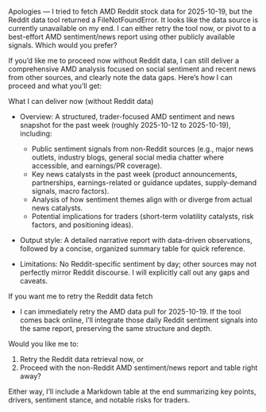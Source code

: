 Apologies — I tried to fetch AMD Reddit stock data for 2025-10-19, but the Reddit data tool returned a FileNotFoundError. It looks like the data source is currently unavailable on my end. I can either retry the tool now, or pivot to a best-effort AMD sentiment/news report using other publicly available signals. Which would you prefer?

If you’d like me to proceed now without Reddit data, I can still deliver a comprehensive AMD analysis focused on social sentiment and recent news from other sources, and clearly note the data gaps. Here’s how I can proceed and what you’ll get:

What I can deliver now (without Reddit data)
- Overview: A structured, trader-focused AMD sentiment and news snapshot for the past week (roughly 2025-10-12 to 2025-10-19), including:
  - Public sentiment signals from non-Reddit sources (e.g., major news outlets, industry blogs, general social media chatter where accessible, and earnings/PR coverage).
  - Key news catalysts in the past week (product announcements, partnerships, earnings-related or guidance updates, supply-demand signals, macro factors).
  - Analysis of how sentiment themes align with or diverge from actual news catalysts.
  - Potential implications for traders (short-term volatility catalysts, risk factors, and positioning ideas).

- Output style: A detailed narrative report with data-driven observations, followed by a concise, organized summary table for quick reference.

- Limitations: No Reddit-specific sentiment by day; other sources may not perfectly mirror Reddit discourse. I will explicitly call out any gaps and caveats.

If you want me to retry the Reddit data fetch
- I can immediately retry the AMD data pull for 2025-10-19. If the tool comes back online, I’ll integrate those daily Reddit sentiment signals into the same report, preserving the same structure and depth.

Would you like me to:
1) Retry the Reddit data retrieval now, or
2) Proceed with the non-Reddit AMD sentiment/news report and table right away?

Either way, I’ll include a Markdown table at the end summarizing key points, drivers, sentiment stance, and notable risks for traders.